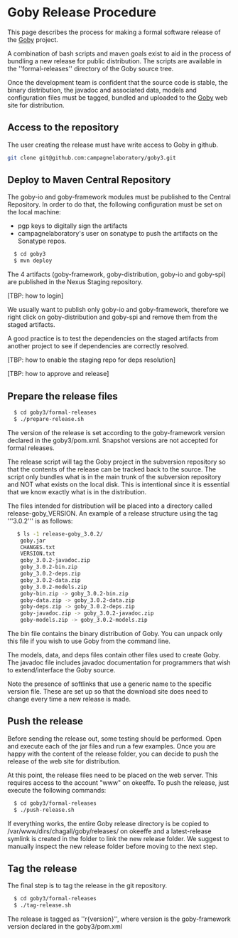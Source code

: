 # Goby Release Procedure

This page describes the process for making a formal software release of the [Goby](http://goby.campagnelab.org) project.

A combination of bash scripts and maven goals exist to aid in the process of bundling a new release for public distribution. The scripts are available in the ''formal-releases'' directory of the Goby source tree.

Once the development team is confident that the source code is stable, the binary distribution, the javadoc and associated data, models and configuration files must be tagged, bundled and uploaded to the [Goby](http://goby.campagnelab.org) web site for distribution.
## Access to the repository

The user creating the release must have write access to Goby in github.
```sh
git clone git@github.com:campagnelaboratory/goby3.git
```
## Deploy to Maven Central Repository

The goby-io and goby-framework modules must be published to the Central Repository. In order to do that, the following configuration must be set on the local machine:
 - pgp keys to digitally sign the artifacts
 - campagnelaboratory's user on sonatype to push the artifacts on the Sonatype repos.

```sh
  $ cd goby3
  $ mvn deploy
```

The 4 artifacts (goby-framework, goby-distribution, goby-io and goby-spi) are published in the Nexus Staging repository. 

[TBP: how to login]

We usually want to publish only goby-io and goby-framework, therefore we right click on goby-distribution and goby-spi and remove them from the staged artifacts.

A good practice is to test the dependencies on the staged artifacts from another project to see if dependencies are correctly resolved.

[TBP: how to enable the staging repo for deps resolution]


[TBP: how to approve and release]

## Prepare the release files
```sh
  $ cd goby3/formal-releases
  $ ./prepare-release.sh
```

The version of the release is set according to the goby-framework version declared in the goby3/pom.xml. Snapshot versions are not accepted for formal releases.

The release script will tag the Goby project in the subversion repository so that the contents of the release can be tracked back to the source.  The script only bundles what is in the main trunk of the subversion repository and NOT what exists on the local disk.  This is intentional since it is essential that we know exactly what is in the distribution.

The files intended for distribution will be placed into a directory called release-goby_VERSION.  An example of a release structure using the tag '''3.0.2''' is as follows:
```sh
   $ ls -1 release-goby_3.0.2/
    goby.jar
    CHANGES.txt
    VERSION.txt
    goby_3.0.2-javadoc.zip
    goby_3.0.2-bin.zip
    goby_3.0.2-deps.zip
    goby_3.0.2-data.zip
    goby_3.0.2-models.zip
    goby-bin.zip -> goby_3.0.2-bin.zip
    goby-data.zip -> goby_3.0.2-data.zip
    goby-deps.zip -> goby_3.0.2-deps.zip
    goby-javadoc.zip -> goby_3.0.2-javadoc.zip
    goby-models.zip -> goby_3.0.2-models.zip
```


The bin file contains the binary distribution of Goby. You can unpack only this file if you wish to use Goby from the command line.

The models, data, and deps files contain other files used to create Goby. The javadoc file includes javadoc documentation for programmers that wish to extend/interface the Goby source.

Note the presence of softlinks that use a generic name to the specific version file.  These are set up so that the download site does need to change every time a new release is made.

## Push the release

Before sending the release out, some testing should be performed. Open and execute each of the jar files and run a few examples. Once you are happy with the content of the release folder, you can decide to push the release of the  web site for distribution.

At this point, the release files need to be placed on the web server. This requires access to the account "www" on okeeffe. To push the release, just execute the following commands:


```sh
  $ cd goby3/formal-releases
  $ ./push-release.sh
```

If everything works, the entire Goby release directory is be copied to /var/www/dirs/chagall/goby/releases/ on okeeffe and a latest-release symlink is created in the folder to link the new release folder. We suggest to manually inspect the new release folder before moving to the next step.

## Tag the release
The final step is to tag the release in the git repository. 
```sh
  $ cd goby3/formal-releases
  $ ./tag-release.sh
```

The release is tagged as ''r{version}'', where version is the goby-framework version declared in the goby3/pom.xml